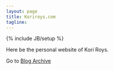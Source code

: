 ```yaml
---
layout: page
title: Koriroys.com
tagline: 
---
```

{% include JB/setup %}

Here be the personal website of Kori Roys.

Go to <a href="{{ BASE_PATH }}archive.html">Blog Archive</a>

